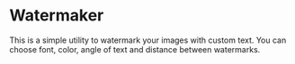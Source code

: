 # Watermaker

This is a simple utility to watermark your images with custom text.
You can choose font, color, angle of text and distance between watermarks.
